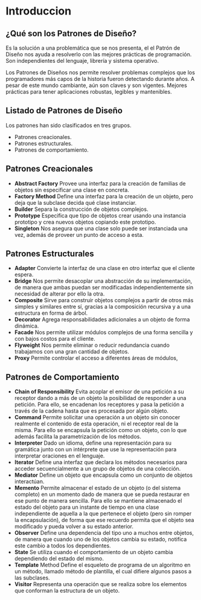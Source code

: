 # Introduccion

## ¿Qué son los Patrones de Diseño?
Es la solución a una problemática que se nos presenta, el el Patrón de Diseño nos ayuda a resolverlo con las mejores prácticas de programación. Son independientes del lenguaje, librería y sistema operativo.

Los Patrones de Diseños nos permite resolver problemas complejos que los programadores más capos de la historia fueron detectando durante años. A pesar de este mundo cambiante, aún son claves y son vigentes. Mejores prácticas para tener aplicaciones robustas, legibles y mantenibles. 

## Listado de Patrones de Diseño

Los patrones han sido clasificados en tres grupos.
- Patrones creacionales.
- Patrones estructurales.
- Patrones de comportamiento.

## Patrones Creacionales
- **Abstract Factory** Provee una interfaz para la creación de familias de objetos sin especificar una clase en concreta.
- **Factory Method** Define una interfaz para la creación de un objeto, pero deja que la subclase decida qué clase instanciar.
- **Builder** Separa la construcción de objetos complejos.
- **Prototype** Especifica que tipo de objetos crear usando una instancia prototipo y crea nuevos objetos copiando este prototipo.
- **Singleton** Nos asegura que una clase solo puede ser instanciada una vez, además de proveer un punto de acceso a esta.

## Patrones Estructurales
- **Adapter** Convierte la interfaz de una clase en otro interfaz que el cliente espera.
- **Bridge** Nos permite desacoplar una abstracción de su implementación, de manera que ambas puedan ser modificadas independientemente sin necesidad de alterar por ello la otra.
- **Composite** Sirve para construir objetos complejos a partir de otros más simples y similares entre sí, gracias a la composición recursiva y a una estructura en forma de árbol.
- **Decorator** Agrega responsabilidades adicionales a un objeto de forma dinámica.
- **Facade** Nos permite utilizar módulos complejos de una forma sencilla y con bajos costos para el cliente.
- **Flyweight** Nos permite eliminar o reducir redundancia cuando trabajamos con una gran cantidad de objetos.
- **Proxy** Permite controlar el acceso a diferentes áreas de módulos,

## Patrones de Comportamiento
- **Chain of Responsibility** Evita acoplar el emisor de una petición a su receptor dando a más de un objeto la posibilidad de responder a una petición. Para ello, se encadenan los receptores y pasa la petición a través de la cadena hasta que es procesada por algún objeto.
- **Command** Permite solicitar una operación a un objeto sin conocer realmente el contenido de esta operación, ni el receptor real de la misma. Para ello se encapsula la petición como un objeto, con lo que además facilita la parametrización de los métodos.
- **Interpreter** Dado un idioma, define una representación para su gramática junto con un intérprete que use la representación para interpretar oraciones en el lenguaje.
- **Iterator** Define una interfaz que declara los métodos necesarios para acceder secuencialmente a un grupo de objetos de una colección.
- **Mediator** Define un objeto que encapsula como un conjunto de objetos interactúan.
- **Memento** Permite almacenar el estado de un objeto (o del sistema completo) en un momento dado de manera que se pueda restaurar en ese punto de manera sencilla. Para ello se mantiene almacenado el estado del objeto para un instante de tiempo en una clase independiente de aquella a la que pertenece el objeto (pero sin romper la encapsulación), de forma que ese recuerdo permita que el objeto sea modificado y pueda volver a su estado anterior.
- **Observer** Define una dependencia del tipo uno a muchos entre objetos, de manera que cuando uno de los objetos cambia su estado, notifica este cambio a todos los dependientes.
- **State** Se utiliza cuando el comportamiento de un objeto cambia dependiendo del estado del mismo.
- **Template** Method Define el esqueleto de programa de un algoritmo en un método, llamado método de plantilla, el cual difiere algunos pasos a las subclases.
- **Visitor** Representa una operación que se realiza sobre los elementos que conforman la estructura de un objeto.